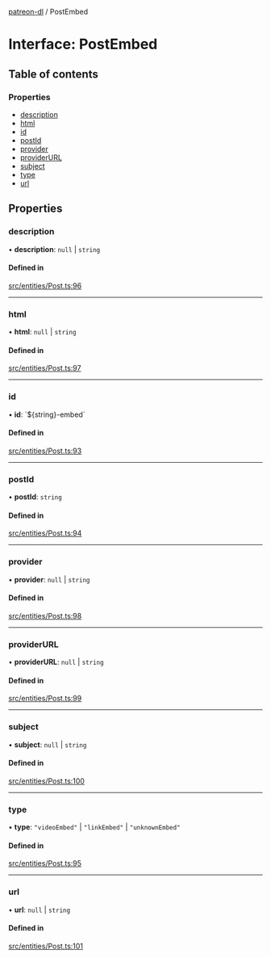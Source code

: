 [patreon-dl](../README.md) / PostEmbed

# Interface: PostEmbed

## Table of contents

### Properties

- [description](PostEmbed.md#description)
- [html](PostEmbed.md#html)
- [id](PostEmbed.md#id)
- [postId](PostEmbed.md#postid)
- [provider](PostEmbed.md#provider)
- [providerURL](PostEmbed.md#providerurl)
- [subject](PostEmbed.md#subject)
- [type](PostEmbed.md#type)
- [url](PostEmbed.md#url)

## Properties

### description

• **description**: ``null`` \| `string`

#### Defined in

[src/entities/Post.ts:96](https://github.com/patrickkfkan/patreon-dl/blob/47a7410/src/entities/Post.ts#L96)

___

### html

• **html**: ``null`` \| `string`

#### Defined in

[src/entities/Post.ts:97](https://github.com/patrickkfkan/patreon-dl/blob/47a7410/src/entities/Post.ts#L97)

___

### id

• **id**: \`$\{string}-embed\`

#### Defined in

[src/entities/Post.ts:93](https://github.com/patrickkfkan/patreon-dl/blob/47a7410/src/entities/Post.ts#L93)

___

### postId

• **postId**: `string`

#### Defined in

[src/entities/Post.ts:94](https://github.com/patrickkfkan/patreon-dl/blob/47a7410/src/entities/Post.ts#L94)

___

### provider

• **provider**: ``null`` \| `string`

#### Defined in

[src/entities/Post.ts:98](https://github.com/patrickkfkan/patreon-dl/blob/47a7410/src/entities/Post.ts#L98)

___

### providerURL

• **providerURL**: ``null`` \| `string`

#### Defined in

[src/entities/Post.ts:99](https://github.com/patrickkfkan/patreon-dl/blob/47a7410/src/entities/Post.ts#L99)

___

### subject

• **subject**: ``null`` \| `string`

#### Defined in

[src/entities/Post.ts:100](https://github.com/patrickkfkan/patreon-dl/blob/47a7410/src/entities/Post.ts#L100)

___

### type

• **type**: ``"videoEmbed"`` \| ``"linkEmbed"`` \| ``"unknownEmbed"``

#### Defined in

[src/entities/Post.ts:95](https://github.com/patrickkfkan/patreon-dl/blob/47a7410/src/entities/Post.ts#L95)

___

### url

• **url**: ``null`` \| `string`

#### Defined in

[src/entities/Post.ts:101](https://github.com/patrickkfkan/patreon-dl/blob/47a7410/src/entities/Post.ts#L101)
